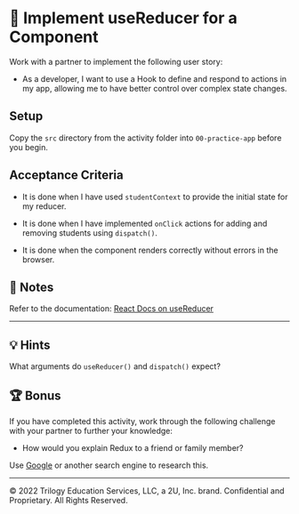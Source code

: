 # 📖 Implement useReducer for a Component

Work with a partner to implement the following user story:

* As a developer, I want to use a Hook to define and respond to actions in my app, allowing me to have better control over complex state changes.

## Setup

Copy the `src` directory from the activity folder into `00-practice-app` before you begin.

## Acceptance Criteria

* It is done when I have used `studentContext` to provide the initial state for my reducer.

* It is done when I have implemented `onClick` actions for adding and removing students using `dispatch()`.

* It is done when the component renders correctly without errors in the browser.

## 📝 Notes

Refer to the documentation: [React Docs on useReducer](https://reactjs.org/docs/hooks-reference.html#usereducer)

---

## 💡 Hints

What arguments do `useReducer()` and `dispatch()` expect?

## 🏆 Bonus

If you have completed this activity, work through the following challenge with your partner to further your knowledge:

* How would you explain Redux to a friend or family member?

Use [Google](https://www.google.com) or another search engine to research this.

---
© 2022 Trilogy Education Services, LLC, a 2U, Inc. brand. Confidential and Proprietary. All Rights Reserved.
